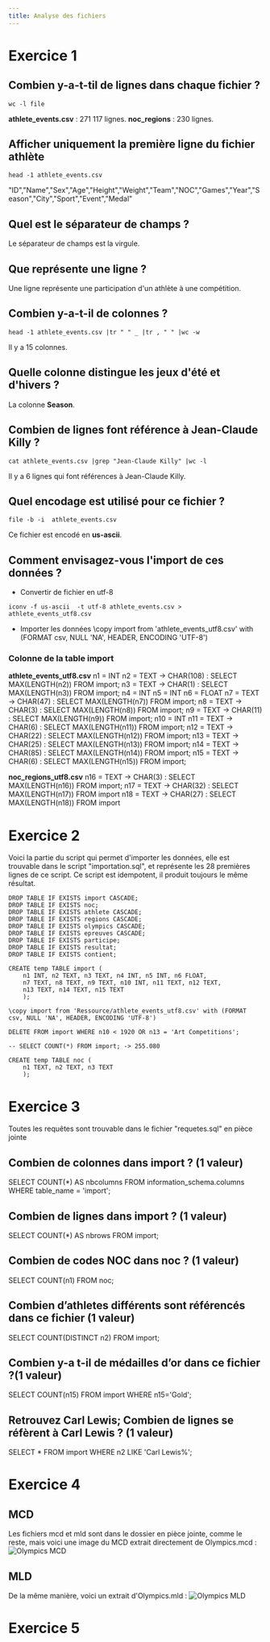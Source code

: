 ```yaml
---
title: Analyse des fichiers
---
```


# Exercice 1

## Combien y-a-t-til de lignes dans chaque fichier ?

```
wc -l file
```

**athlete_events.csv** : 271 117 lignes.
**noc_regions** : 230 lignes.

## Afficher uniquement la première ligne du fichier athlète

```
head -1 athlete_events.csv
```

"ID","Name","Sex","Age","Height","Weight","Team","NOC","Games","Year","Season","City","Sport","Event","Medal"

## Quel est le séparateur de champs ?

Le séparateur de champs est la virgule.

## Que représente une ligne ?

Une ligne représente une participation d'un athlète à une compétition.

## Combien y-a-t-il de colonnes ?

```
head -1 athlete_events.csv |tr " " _ |tr , " " |wc -w
```

Il y a 15 colonnes.

## Quelle colonne distingue les jeux d'été et d'hivers ? 

La colonne **Season**.

## Combien de lignes font référence à Jean-Claude Killy ?

```
cat athlete_events.csv |grep "Jean-Claude Killy" |wc -l
```

Il y a 6 lignes qui font références à Jean-Claude Killy.

## Quel encodage est utilisé pour ce fichier ?

```
file -b -i  athlete_events.csv
```

Ce fichier est encodé en **us-ascii**.

## Comment envisagez-vous l'import de ces données ?

- Convertir de fichier en utf-8
```
iconv -f us-ascii  -t utf-8 athlete_events.csv > athlete_events_utf8.csv
```

- Importer les données
\copy import from 'athlete_events_utf8.csv' with (FORMAT csv, NULL 'NA', HEADER, ENCODING 'UTF-8')


### Colonne de la table import 

**athlete_events_utf8.csv**
n1 = INT 
n2 = TEXT -> CHAR(108) : SELECT MAX(LENGTH(n2)) FROM import;
n3 = TEXT -> CHAR(1) : SELECT MAX(LENGTH(n3)) FROM import;
n4 = INT
n5 = INT
n6 = FLOAT
n7 = TEXT -> CHAR(47) : SELECT MAX(LENGTH(n7)) FROM import;
n8 = TEXT -> CHAR(3) : SELECT MAX(LENGTH(n8)) FROM import;
n9 = TEXT -> CHAR(11) : SELECT MAX(LENGTH(n9)) FROM import;
n10 = INT
n11 = TEXT -> CHAR(6) : SELECT MAX(LENGTH(n11)) FROM import; 
n12 = TEXT -> CHAR(22) : SELECT MAX(LENGTH(n12)) FROM import;
n13 = TEXT -> CHAR(25) : SELECT MAX(LENGTH(n13)) FROM import;
n14 = TEXT -> CHAR(85) : SELECT MAX(LENGTH(n14)) FROM import;
n15 = TEXT -> CHAR(6) : SELECT MAX(LENGTH(n15)) FROM import;

**noc_regions_utf8.csv**
n16 = TEXT -> CHAR(3) : SELECT MAX(LENGTH(n16)) FROM import;
n17 = TEXT -> CHAR(32) : SELECT MAX(LENGTH(n17)) FROM import
n18 = TEXT -> CHAR(27) : SELECT MAX(LENGTH(n18)) FROM import

# Exercice 2
Voici la partie du script qui permet d'importer les données, elle est trouvable dans le script "importation.sql", et représente les 28 premières lignes de ce script.
Ce script est idempotent, il produit toujours le même résultat.
```
DROP TABLE IF EXISTS import CASCADE;
DROP TABLE IF EXISTS noc;
DROP TABLE IF EXISTS athlete CASCADE;
DROP TABLE IF EXISTS regions CASCADE;
DROP TABLE IF EXISTS olympics CASCADE;
DROP TABLE IF EXISTS epreuves CASCADE;
DROP TABLE IF EXISTS participe;
DROP TABLE IF EXISTS resultat;
DROP TABLE IF EXISTS contient;

CREATE temp TABLE import (
    n1 INT, n2 TEXT, n3 TEXT, n4 INT, n5 INT, n6 FLOAT,
    n7 TEXT, n8 TEXT, n9 TEXT, n10 INT, n11 TEXT, n12 TEXT,
    n13 TEXT, n14 TEXT, n15 TEXT
    );
    
\copy import from 'Ressource/athlete_events_utf8.csv' with (FORMAT csv, NULL 'NA', HEADER, ENCODING 'UTF-8')

DELETE FROM import WHERE n10 < 1920 OR n13 = 'Art Competitions';

-- SELECT COUNT(*) FROM import; -> 255.080

CREATE temp TABLE noc (
    n1 TEXT, n2 TEXT, n3 TEXT
    );
```


# Exercice 3
Toutes les requêtes sont trouvable dans le fichier "requetes.sql" en pièce jointe

##  Combien de colonnes dans import ? (1 valeur)
SELECT COUNT(*) AS nbcolumns
FROM information_schema.columns
WHERE table_name = 'import';

##  Combien de lignes dans import ? (1 valeur)
SELECT COUNT(*) AS nbrows
FROM import;

##  Combien de codes NOC dans noc ? (1 valeur)
SELECT COUNT(n1)
FROM noc;

##  Combien d’athletes différents sont référencés dans ce fichier (1 valeur)
SELECT COUNT(DISTINCT n2) 
FROM import;

##  Combien y-a t-il de médailles d’or dans ce fichier ?(1 valeur)
SELECT COUNT(n15)
FROM import
WHERE n15='Gold';
##  Retrouvez Carl Lewis; Combien de lignes se réfèrent à Carl Lewis ? (1 valeur)
SELECT *
FROM import
WHERE n2 LIKE 'Carl Lewis%';

# Exercice 4
## MCD
Les fichiers mcd et mld sont dans le dossier en pièce jointe, comme le reste, mais voici une image du MCD extrait directement de Olympics.mcd :  
![Olympics MCD](image/MCD.png)

## MLD
De la même manière, voici un extrait d'Olympics.mld : 
![Olympics MLD](image/MLD.png)
# Exercice 5
